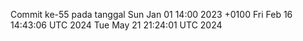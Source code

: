 Commit ke-55 pada tanggal Sun Jan 01 14:00 2023 +0100
Fri Feb 16 14:43:06 UTC 2024
Tue May 21 21:24:01 UTC 2024
